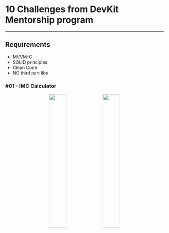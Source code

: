 # 10 Challenges from DevKit Mentorship program
---

## Requirements
- MVVM-C
- SOLID principles
- Clean Code
- NO third part libs

### #01 - IMC Calculator

<p float="left" align="center" padding="10%" >
  <img src="https://github.com/gaspar-d/DevKit_Challenges/blob/main/Challenge/Resources/IMC.gif" width="33%" />

  <img src="https://github.com/gaspar-d/DevKit_Challenges/blob/main/Challenge/Resources/IMC.gif" width="33%" />
<p/>
